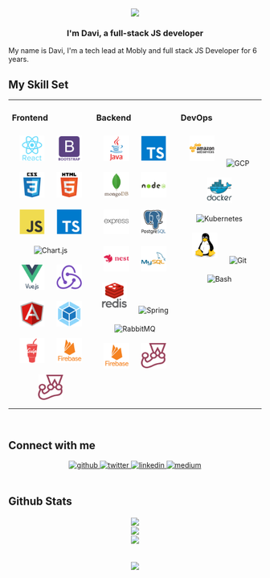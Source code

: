 <div align="center">
<img src="https://rishavanand.github.io/static/images/greetings.gif" align="center" height="undefined" width="600" />
</div>  
  

### <div align="center">I'm Davi, a full-stack JS developer</div>  
  
My name is Davi, I'm a tech lead at Mobly and full stack JS Developer for 6 years.
<br/>  


## My Skill Set  
<table><tr><td valign="top" width="33%">

### Frontend  
<div align="center">  
<img style="margin: 10px" src="https://github.com/devicons/devicon/blob/master/icons/react/react-original-wordmark.svg" alt="React" height="50" />  
<img style="margin: 10px" src="https://github.com/devicons/devicon/blob/master/icons/bootstrap/bootstrap-plain-wordmark.svg" alt="Bootstrap" height="50" />  
<img style="margin: 10px" src="https://github.com/devicons/devicon/blob/master/icons/css3/css3-original-wordmark.svg" alt="CSS3" height="50" />  
<img style="margin: 10px" src="https://github.com/devicons/devicon/blob/master/icons/html5/html5-original-wordmark.svg" alt="HTML5" height="50" />  
<img style="margin: 10px" src="https://github.com/devicons/devicon/blob/master/icons/javascript/javascript-original.svg" alt="JavaScript" height="50" />  
<img style="margin: 10px" src="https://github.com/devicons/devicon/blob/master/icons/typescript/typescript-original.svg" alt="TypeScript" height="50" />  
<img style="margin: 10px" src="https://www.chartjs.org/media/logo-title.svg" alt="Chart.js" height="50" />  
<img style="margin: 10px" src="https://github.com/devicons/devicon/blob/master/icons/vuejs/vuejs-original-wordmark.svg" alt="Vue.js" height="50" />  
<img style="margin: 10px" src="https://github.com/devicons/devicon/blob/master/icons/redux/redux-original.svg" alt="Redux" height="50" />  
<img style="margin: 10px" src="https://github.com/devicons/devicon/blob/master/icons/angularjs/angularjs-original.svg" alt="AngularJS" height="50" />  
<img style="margin: 10px" src="https://github.com/devicons/devicon/blob/master/icons/webpack/webpack-original.svg" alt="Webpack" height="50" />  
<img style="margin: 10px" src="https://github.com/devicons/devicon/blob/master/icons/gulp/gulp-plain.svg" alt="gulp.js" height="50" />
<img style="margin: 10px" src="https://github.com/devicons/devicon/blob/master/icons/firebase/firebase-plain-wordmark.svg" alt="Firebase" height="50" />
<img style="margin: 10px" src="https://github.com/devicons/devicon/blob/master/icons/jest/jest-plain.svg" alt="Jest" height="50" />
</div></td><td valign="top" width="33%">

### Backend  
<div align="center">  
<img style="margin: 10px" src="https://github.com/devicons/devicon/blob/master/icons/java/java-original-wordmark.svg" alt="Java" height="50" />  
<img style="margin: 10px" src="https://github.com/devicons/devicon/blob/master/icons/typescript/typescript-original.svg" alt="TypeScript" height="50" />
<img style="margin: 10px" src="https://github.com/devicons/devicon/blob/master/icons/mongodb/mongodb-original-wordmark.svg" alt="MongoDB" height="50" />  
<img style="margin: 10px" src="https://github.com/devicons/devicon/blob/master/icons/nodejs/nodejs-original-wordmark.svg" alt="Node.js" height="50" />  
<img style="margin: 10px" src="https://github.com/devicons/devicon/blob/master/icons/express/express-original-wordmark.svg" alt="Express.js" height="50" />  
<img style="margin: 10px" src="https://github.com/devicons/devicon/blob/master/icons/postgresql/postgresql-original-wordmark.svg" alt="PostgreSQL" height="50" /> <img style="margin: 10px" src="https://github.com/devicons/devicon/blob/master/icons/nestjs/nestjs-plain-wordmark.svg" alt="NestJS" height="50" /> 
<img style="margin: 10px" src="https://github.com/devicons/devicon/blob/master/icons/mysql/mysql-original-wordmark.svg" alt="MySQL" height="50" />  
<img style="margin: 10px" src="https://github.com/devicons/devicon/blob/master/icons/redis/redis-original-wordmark.svg" alt="Redis" height="50" />  
<img style="margin: 10px" src="https://www.vectorlogo.zone/logos/springio/springio-icon.svg" alt="Spring" height="50" />  
<img style="margin: 10px" src="https://www.vectorlogo.zone/logos/rabbitmq/rabbitmq-icon.svg" alt="RabbitMQ" height="50" />
<img style="margin: 10px" src="https://github.com/devicons/devicon/blob/master/icons/firebase/firebase-plain-wordmark.svg" alt="Firebase" height="50" />
<img style="margin: 10px" src="https://github.com/devicons/devicon/blob/master/icons/jest/jest-plain.svg" alt="Jest" height="50" />
</div></td><td valign="top" width="33%">

### DevOps  
<div align="center">  
<img style="margin: 10px" src="https://github.com/devicons/devicon/blob/master/icons/amazonwebservices/amazonwebservices-original-wordmark.svg" alt="AWS" height="50" />  
<img style="margin: 10px" src="https://www.vectorlogo.zone/logos/google_cloud/google_cloud-icon.svg" alt="GCP" height="50" />
<img style="margin: 10px" src="https://github.com/devicons/devicon/blob/master/icons/docker/docker-original-wordmark.svg" alt="Docker" height="50" />
<img style="margin: 10px" src="https://www.vectorlogo.zone/logos/kubernetes/kubernetes-icon.svg" alt="Kubernetes" height="50" />  
<img style="margin: 10px" src="https://github.com/devicons/devicon/blob/master/icons/linux/linux-original.svg" alt="Linux" height="50" />  
<img style="margin: 10px" src="https://www.vectorlogo.zone/logos/git-scm/git-scm-icon.svg" alt="Git" height="50" />  
<img style="margin: 10px" src="https://www.vectorlogo.zone/logos/gnu_bash/gnu_bash-icon.svg" alt="Bash" height="50" />  
</div></td></tr></table>  

<br/>  


## Connect with me  
<div align="center">
<a href="https://github.com/DavideCarvalho" target="_blank">
<img src=https://img.shields.io/badge/github-%2324292e.svg?&style=for-the-badge&logo=github&logoColor=white alt=github style="margin-bottom: 5px;" />
</a>
<a href="https://twitter.com/davi_decarvalho" target="_blank">
<img src=https://img.shields.io/badge/twitter-%2300acee.svg?&style=for-the-badge&logo=twitter&logoColor=white alt=twitter style="margin-bottom: 5px;" />
</a>
<a href="https://linkedin.com/in/davicarvalho96" target="_blank">
<img src=https://img.shields.io/badge/linkedin-%231E77B5.svg?&style=for-the-badge&logo=linkedin&logoColor=white alt=linkedin style="margin-bottom: 5px;" />
</a>
<a href="https://medium.com/@dudousxd" target="_blank">
<img src=https://img.shields.io/badge/medium-%23292929.svg?&style=for-the-badge&logo=medium&logoColor=white alt=medium style="margin-bottom: 5px;" />
</a>  
</div>  
  

<br/>  


## Github Stats  
<div align="center"><img src="https://github-readme-stats.vercel.app/api?username=DavideCarvalho&show_icons=true&count_private=true" align="center" /></div>  

<div align="center"><img src="https://github-readme-stats.vercel.app/api/top-langs/?username=DavideCarvalho" align="center" /></div>

<div align="center"><img src="https://github-profile-trophy.vercel.app/?username=DavideCarvalho&margin-w=15&no-bg=true&no-frame=true" align="center" /></div>

<br/>
  

<br/>  

<div align="center">
<img src="https://komarev.com/ghpvc/?username=DavideCarvalho&&style=flat-square" align="center" />
</div>  

<br />
